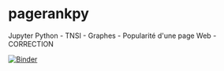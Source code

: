 # pagerankpy
Jupyter Python - TNSI - Graphes - Popularité d'une page Web - CORRECTION

[![Binder](https://mybinder.org/badge_logo.svg)](https://mybinder.org/v2/gh/WebGE/pagerankpycorr/master)
